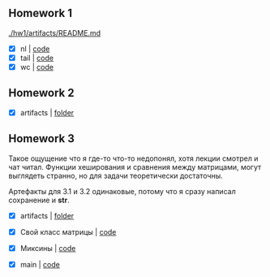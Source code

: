 ## Homework 1

[./hw1/artifacts/README.md](./hw1/artifacts/README.md)

- [x] nl | [code](./hw1/src/nl_main.py)
- [x] tail | [code](./hw1/src/tail_main.py)
- [x] wc | [code](./hw1/src/wc_main.py)

## Homework 2

- [x] artifacts | [folder](./hw2/artifacts)

## Homework 3

Такое ощущение что я где-то что-то недопонял, хотя лекции смотрел и чат читал.
Функции хеширования и сравнения между матрицами, могут выглядеть странно, но для
задачи теоретически достаточны.

Артефакты для 3.1 и 3.2 одинаковые, потому что я сразу написал сохранение и __str__.

- [x] artifacts | [folder](./hw3/artifacts)
- [x] Свой класс матрицы | [code](./hw3/src/matrix.py)
- [x] Миксины | [code](./hw3/src/mixins.py)
- [x] main | [code](./hw3/src/main.py)

